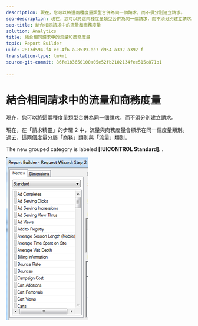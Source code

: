 ```yaml
---
description: 現在，您可以將這兩種度量類型合併為同一個請求，而不須分別建立請求。
seo-description: 現在，您可以將這兩種度量類型合併為同一個請求，而不須分別建立請求。
seo-title: 結合相同請求中的流量和商務度量
solution: Analytics
title: 結合相同請求中的流量和商務度量
topic: Report Builder
uuid: 2813d594-f4 ec-4f6 a-8539-ec7 d954 a392 a392 f
translation-type: tm+mt
source-git-commit: 86fe1b3650100a05e52fb2102134fee515c871b1

---
```



# 結合相同請求中的流量和商務度量

現在，您可以將這兩種度量類型合併為同一個請求，而不須分別建立請求。

現在，在「請求精靈」的步驟 2 中，流量與商務度量會顯示在同一個度量類別。過去，這兩個度量分屬「商務」類別與「流量」類別。

The new grouped category is labeled **[!UICONTROL Standard]**. .

![](assets/standard_metrics.png)

